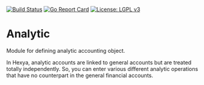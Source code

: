[![Build Status](https://travis-ci.com/hexya-addons/analytic.svg?branch=master)](https://travis-ci.com/hexya-addons/analytic)
[![Go Report Card](https://goreportcard.com/badge/hexya-addons/analytic)](https://goreportcard.com/report/hexya-addons/analytic)
[![License: LGPL v3](https://img.shields.io/badge/License-LGPL%20v3-blue.svg)](https://www.gnu.org/licenses/lgpl-3.0)

# Analytic

Module for defining analytic accounting object.

In Hexya, analytic accounts are linked to general accounts but are treated
totally independently. So, you can enter various different analytic operations
that have no counterpart in the general financial accounts.
